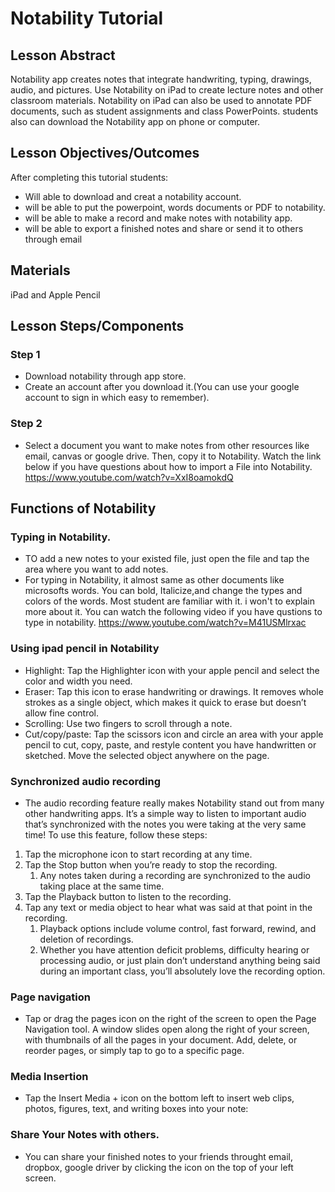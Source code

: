 # Notability Tutorial

## Lesson Abstract
Notability app creates notes that integrate handwriting, typing, drawings, audio, and pictures. Use Notability on iPad to create lecture notes and other classroom materials. Notability on iPad can also be used to annotate PDF documents, such as student assignments and class PowerPoints. students also can download the Notability app on phone or computer.

## Lesson Objectives/Outcomes
After completing this tutorial students:
* Will able to download and creat a notability account.
* will be able to put the powerpoint, words documents or PDF to notability.
* will be able to make a record and make notes with notability app.
* will be able to export a finished notes and share or send it to others through email

## Materials

iPad and Apple Pencil

## Lesson Steps/Components
### Step 1
* Download notability through app store.
* Create an account after you download it.(You can use your google account to sign in which easy to remember). 

### Step 2
* Select a document you want to make notes from other resources like email, canvas or google drive. Then, copy it to Notability. Watch the link below if you have questions about how to import a File into Notability.
 https://www.youtube.com/watch?v=XxI8oamokdQ
 
## Functions of Notability
### Typing in Notability.
* TO add a new notes to your existed file, just open the file and tap the area where you want to add notes. 
* For typing in Notability, it almost same as other documents like microsofts words. You can bold, Italicize,and change the types and colors of the words. Most student are familiar with it. i won't to explain more about it. You can watch the following video if you have qustions to type in notability. 
https://www.youtube.com/watch?v=M41USMlrxac

### Using ipad pencil in Notability
* Highlight: Tap the Highlighter icon with your apple pencil and select the color and width you need.
* Eraser: Tap this icon to erase handwriting or drawings. It removes whole strokes as a single object, which makes it quick to erase but doesn’t allow fine control.
* Scrolling: Use two fingers to scroll through a note.
* Cut/copy/paste: Tap the scissors icon and circle an area with your apple pencil to cut, copy, paste, and restyle content you have handwritten or sketched. Move the selected object anywhere on the page.

### Synchronized audio recording
* The audio recording feature really makes Notability stand out from many other handwriting apps. It’s a simple way to listen to important audio that’s synchronized with the notes you were taking at the very same time! To use this feature, follow these steps:
 1. Tap the microphone icon to start recording at any time.
 1. Tap the Stop button when you’re ready to stop the recording.
    1. Any notes taken during a recording are synchronized to the audio taking place at the same time.
 1. Tap the Playback button to listen to the recording.
 1. Tap any text or media object to hear what was said at that point in the recording.
    1. Playback options include volume control, fast forward, rewind, and deletion of recordings.
    1. Whether you have attention deficit problems, difficulty hearing or processing audio, or just plain don’t understand anything being said during an important class, you’ll absolutely love the recording option.
 
 ### Page navigation
 * Tap or drag the pages icon on the right of the screen to open the Page Navigation tool. A window slides open along the right of your screen, with thumbnails of all the pages in your document. Add, delete, or reorder pages, or simply tap to go to a specific page.
 
 ### Media Insertion
 * Tap the Insert Media + icon on the bottom left to insert web clips, photos, figures, text, and writing boxes into your note:
 
 ### Share Your Notes with others.
 * You can share your finished notes to your friends throught email, dropbox, google driver by clicking the icon on the top of your left screen. 
 
 
